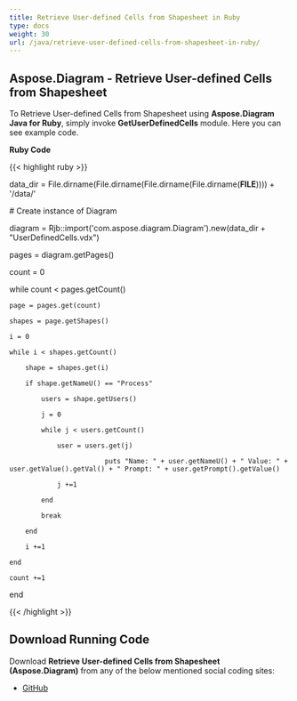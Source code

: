```yaml
---
title: Retrieve User-defined Cells from Shapesheet in Ruby
type: docs
weight: 30
url: /java/retrieve-user-defined-cells-from-shapesheet-in-ruby/
---
```


## **Aspose.Diagram - Retrieve User-defined Cells from Shapesheet**
To Retrieve User-defined Cells from Shapesheet using **Aspose.Diagram Java for Ruby**, simply invoke **GetUserDefinedCells** module. Here you can see example code.

**Ruby Code**

{{< highlight ruby >}}

 data_dir = File.dirname(File.dirname(File.dirname(File.dirname(__FILE__)))) + '/data/'

\# Create instance of Diagram

diagram = Rjb::import('com.aspose.diagram.Diagram').new(data_dir + "UserDefinedCells.vdx")

pages = diagram.getPages()

count = 0

while count < pages.getCount()

    page = pages.get(count)

    shapes = page.getShapes()

    i = 0

    while i < shapes.getCount()

        shape = shapes.get(i)

        if shape.getNameU() == "Process"

            users = shape.getUsers()

            j = 0

            while j < users.getCount()

                user = users.get(j)

                            puts "Name: " + user.getNameU() + " Value: " + user.getValue().getVal() + " Prompt: " + user.getPrompt().getValue()

                j +=1

            end

            break

        end

        i +=1

    end

    count +=1

end

{{< /highlight >}}
## **Download Running Code**
Download **Retrieve User-defined Cells from Shapesheet (Aspose.Diagram)** from any of the below mentioned social coding sites:

- [GitHub](https://github.com/asposediagram/Aspose.Diagram-for-Java/blob/master/Plugins/Aspose_Diagram_Java_for_Ruby/lib/asposediagramjava/UserDefinedCells/getuserdefinedcells.rb)
